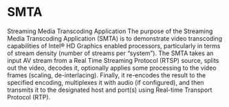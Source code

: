 # SMTA
Streaming Media Transcoding Application
The purpose of the Streaming Media Transcoding Application (SMTA) is to demonstrate video transcoding capabilities of Intel® HD Graphics enabled processors, particularly in terms of stream density (number of streams per “system”). The SMTA takes an input AV stream from a Real Time Streaming Protocol (RTSP) source, splits out the video, decodes it, optionally applies some processing to the video frames (scaling, de-interlacing).  Finally, it re-encodes the result to the specified encoding, multiplexes it with audio (if configured), and then transmits it to the designated host and port(s) using Real-time Transport Protocol (RTP).
